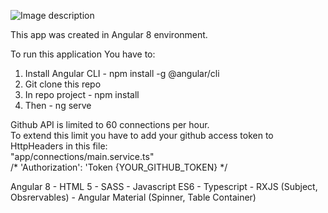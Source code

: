 ![Image description](https://i.ibb.co/6YkkzYR/photo.jpg)


This app was created in Angular 8 environment.

To run this application You have to:

1. Install Angular CLI - npm install -g @angular/cli
2. Git clone this repo
3. In repo project - npm install
4. Then - ng serve

Github API is limited to 60 connections per hour.<br>
To extend this limit you have to add your github access token to HttpHeaders in this file:<br>
"app/connections/main.service.ts"<br>
/* 'Authorization': 'Token {YOUR_GITHUB_TOKEN} */<br>

Angular 8 - 
HTML 5 - 
SASS - 
Javascript ES6 - 
Typescript - 
RXJS (Subject, Obsrervables) - 
Angular Material (Spinner, Table Container)
